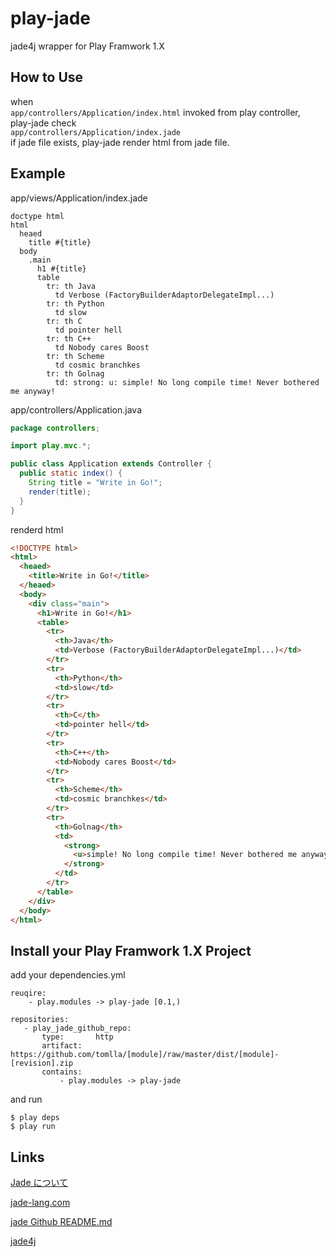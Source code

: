 
play-jade
=========

jade4j wrapper for Play Framwork 1.X


How to Use
-----------

when  
    `app/controllers/Application/index.html` invoked from play controller,  
play-jade check  
    `app/controllers/Application/index.jade`  
if jade file exists, play-jade render html from jade file.  


Example
------
app/views/Application/index.jade

```jade
doctype html
html
  heaed
    title #{title}
  body
    .main
      h1 #{title}
      table
        tr: th Java
          td Verbose (FactoryBuilderAdaptorDelegateImpl...)
        tr: th Python
          td slow
        tr: th C
          td pointer hell
        tr: th C++
          td Nobody cares Boost
        tr: th Scheme
          td cosmic branchkes
        tr: th Golnag
          td: strong: u: simple! No long compile time! Never bothered me anyway!
```

app/controllers/Application.java

```java
package controllers;

import play.mvc.*;

public class Application extends Controller {
  public static index() {
    String title = "Write in Go!";
    render(title);
  }
}
```


renderd html

``` html
<!DOCTYPE html>
<html>
  <heaed>
    <title>Write in Go!</title>
  </heaed>
  <body>
    <div class="main">
      <h1>Write in Go!</h1>
      <table>
        <tr>
          <th>Java</th>
          <td>Verbose (FactoryBuilderAdaptorDelegateImpl...)</td>
        </tr>
        <tr>
          <th>Python</th>
          <td>slow</td>
        </tr>
        <tr>
          <th>C</th>
          <td>pointer hell</td>
        </tr>
        <tr>
          <th>C++</th>
          <td>Nobody cares Boost</td>
        </tr>
        <tr>
          <th>Scheme</th>
          <td>cosmic branchkes</td>
        </tr>
        <tr>
          <th>Golnag</th>
          <td> 
            <strong> 
              <u>simple! No long compile time! Never bothered me anyway!</u>
            </strong>
          </td>
        </tr>
      </table>
    </div>
  </body>
</html>
```



Install your Play Framwork 1.X Project
-------------------------------

add your dependencies.yml

```
reuqire:
    - play.modules -> play-jade [0.1,)

repositories:
   - play_jade_github_repo:
       type:       http
       artifact:   https://github.com/tomlla/[module]/raw/master/dist/[module]-[revision].zip
       contains:
           - play.modules -> play-jade
```

and run

```
$ play deps
$ play run
```

Links
-----

[Jade について](https://gist.github.com/japboy/5402844)

[jade-lang.com](http://jade-lang.com/reference/)

[jade Github README.md](https://github.com/jadejs/jade/blob/master/README.md)

[jade4j](https://github.com/neuland/jade4j)
